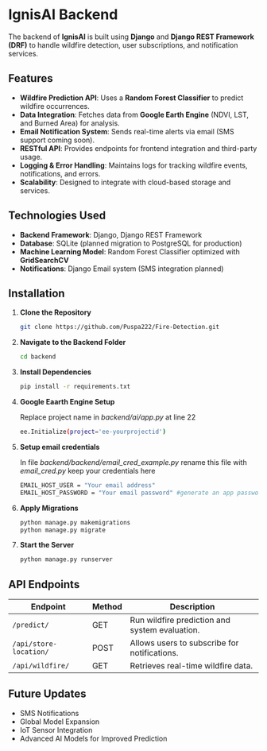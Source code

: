 # IgnisAI Backend

The backend of **IgnisAI** is built using **Django** and **Django REST Framework (DRF)** to handle wildfire detection, user subscriptions, and notification services.

## Features

- **Wildfire Prediction API**: Uses a **Random Forest Classifier** to predict wildfire occurrences.
- **Data Integration**: Fetches data from **Google Earth Engine** (NDVI, LST, and Burned Area) for analysis.
- **Email Notification System**: Sends real-time alerts via email (SMS support coming soon).
- **RESTful API**: Provides endpoints for frontend integration and third-party usage.
- **Logging & Error Handling**: Maintains logs for tracking wildfire events, notifications, and errors.
- **Scalability**: Designed to integrate with cloud-based storage and services.

## Technologies Used

- **Backend Framework**: Django, Django REST Framework
- **Database**: SQLite (planned migration to PostgreSQL for production)
- **Machine Learning Model**: Random Forest Classifier optimized with **GridSearchCV**
- **Notifications**: Django Email system (SMS integration planned)

## Installation

1. **Clone the Repository**

    ```sh
    git clone https://github.com/Puspa222/Fire-Detection.git
    ```

2. **Navigate to the Backend Folder**

    ```sh
    cd backend
    ```

3. **Install Dependencies**

    ```sh
    pip install -r requirements.txt
    ```

4. **Google Eaarth Engine Setup**

    Replace project name in *backend/ai/app.py* at line 22

    ```sh
    ee.Initialize(project='ee-yourprojectid')
    ```

5. **Setup email credentials**

    In file *backend/backend/email_cred_example.py*
    rename this file with *email_cred.py*
    keep your credentials here

    ```sh
    EMAIL_HOST_USER = "Your email address"
    EMAIL_HOST_PASSWORD = "Your email password" #generate an app password 

    ```

6. **Apply Migrations**

    ```sh
    python manage.py makemigrations
    python manage.py migrate
    ```

7. **Start the Server**

    ```sh
    python manage.py runserver
    ```

## API Endpoints

| Endpoint               | Method | Description                                    |
|------------------------|--------|------------------------------------------------|
| `/predict/`            | GET   | Run wildfire prediction and system evaluation.|
| `/api/store-location/` | POST   | Allows users to subscribe for notifications.   |
| `/api/wildfire/`       | GET    | Retrieves real-time wildfire data.             |

## Future Updates

- SMS Notifications
- Global Model Expansion
- IoT Sensor Integration
- Advanced AI Models for Improved Prediction
